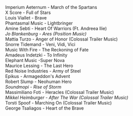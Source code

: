 Imperium Aeternum - March of the Spartans<br/>X Score - Full of Stars<br/>Louis Viallet - Brave<br/>Phantasmal Music - Lightbringer<br/>Amine Sebti - Heart Of Warriors (Ft. Andreea Ilie)<br/>*Jo Blankenburg - Ares (Position Music)*<br/>Mattia Turzo - Anger of Honor (Colossal Trailer Music)<br/>Snorre Tidemand - Veni, Vidi, Vici<br/>Music With Fire - The Reckoning of Fate<br/>Amadeus Indetzki - To Infinity<br/>Elephant Music -Super Nova<br/>Maurice Lessing - The Last Hero<br/>Red Noise Industries - Army of Steel<br/>Epikus - Armageddon's Advent<br/>Robert Slump - Neohuman Hero<br/>*Soundmopi - Rise of Storm*<br/>Massimiliano Foti - Heracles (Colossal Trailer Music)<br/>*Mikkel Heimburger - After The War (Colossal Trailer Music)*<br/>Torsti Spoof - Marching On (Colossal Trailer Music)<br/>George Tsaliagos - Heart of the Brave
